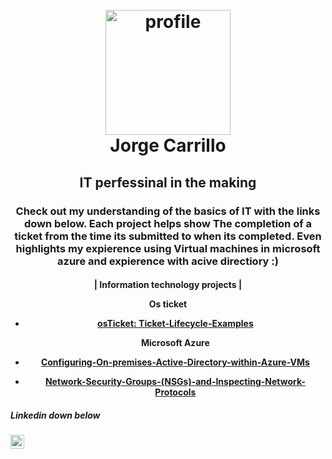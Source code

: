 <h1 align="center">
  <br>
  <a href="https://linktr.ee/jorge.004"><img src="https://i.postimg.cc/V6r4XybQ/2022-10-28.png" alt="profile" width="200"></a>
  <br>
	Jorge Carrillo
	
  <br>
</h1>

  <h2 align="center">
IT perfessinal in the making</h2>

  <h3 align="center">Check out my understanding of the basics of IT with  the links down below. Each project helps show The completion of a ticket from the time its submitted to when its completed. Even highlights my expierence using Virtual machines in microsoft azure and expierence with acive directiory :) </h3>

   <h4 align="center">
  | Information technology projects |</4>

<p align="center">
	
<b>Os ticket</b>	
- <a href="https://github.com/jorge-car/ticket-lifecycle">osTicket: Ticket-Lifecycle-Examples</a> 
	
	<b>Microsoft Azure</b>
- <a href="https://github.com/jorge-car/configure-ad">Configuring-On-premises-Active-Directory-within-Azure-VMs</a> 
-  <a href="https://github.com/jorge-car/azure-network-protocols">Network-Security-Groups-(NSGs)-and-Inspecting-Network-Protocols</a> 
	
</p>



<h5>Linkedin down below </h5>

[<img align="left" alt="Josh | LinkedIn" width="22px" src="https://cdn.jsdelivr.net/npm/simple-icons@v3/icons/linkedin.svg" />][linkedin]



[linkedin]: https://linkedin.com/in/Josh


